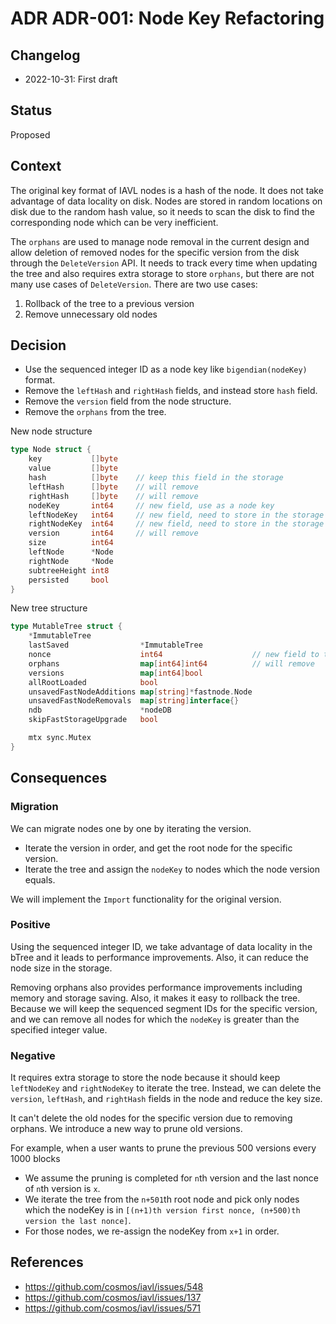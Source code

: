 # ADR ADR-001: Node Key Refactoring

## Changelog

- 2022-10-31: First draft

## Status

Proposed

## Context

The original key format of IAVL nodes is a hash of the node. It does not take advantage of data locality on disk. Nodes are stored in random locations on disk due to the random hash value, so it needs to scan the disk to find the corresponding node which can be very inefficient.

The `orphans` are used to manage node removal in the current design and allow deletion of removed nodes for the specific version from the disk through the `DeleteVersion` API. It needs to track every time when updating the tree and also requires extra storage to store `orphans`, but there are not many use cases of `DeleteVersion`. There are two use cases:

1. Rollback of the tree to a previous version
2. Remove unnecessary old nodes

## Decision

- Use the sequenced integer ID as a node key like `bigendian(nodeKey)` format.
- Remove the `leftHash` and `rightHash` fields, and instead store `hash` field.
- Remove the `version` field from the node structure.
- Remove the `orphans` from the tree.

New node structure

```go
type Node struct {
	key           []byte
	value         []byte
	hash          []byte    // keep this field in the storage
	leftHash      []byte    // will remove
	rightHash     []byte    // will remove
	nodeKey       int64     // new field, use as a node key
	leftNodeKey   int64     // new field, need to store in the storage
	rightNodeKey  int64     // new field, need to store in the storage
	version       int64     // will remove
	size          int64
	leftNode      *Node
	rightNode     *Node
	subtreeHeight int8
	persisted     bool
}
```

New tree structure

```go
type MutableTree struct {
	*ImmutableTree                                    
	lastSaved                *ImmutableTree
	nonce                    int64                    // new field to track the current ID
	orphans                  map[int64]int64          // will remove
	versions                 map[int64]bool           
	allRootLoaded            bool                     
	unsavedFastNodeAdditions map[string]*fastnode.Node
	unsavedFastNodeRemovals  map[string]interface{}   
	ndb                      *nodeDB
	skipFastStorageUpgrade   bool 

	mtx sync.Mutex
}
```

## Consequences

### Migration

We can migrate nodes one by one by iterating the version.

- Iterate the version in order, and get the root node for the specific version.
- Iterate the tree and assign the `nodeKey` to nodes which the node version equals. 

We will implement the `Import` functionality for the original version.

### Positive

Using the sequenced integer ID, we take advantage of data locality in the bTree and it leads to performance improvements. Also, it can reduce the node size in the storage.

Removing orphans also provides performance improvements including memory and storage saving. Also, it makes it easy to rollback the tree. Because we will keep the sequenced segment IDs for the specific version, and we can remove all nodes for which the `nodeKey` is greater than the specified integer value.

### Negative

It requires extra storage to store the node because it should keep `leftNodeKey` and `rightNodeKey` to iterate the tree. Instead, we can delete the `version`, `leftHash`, and `rightHash` fields in the node and reduce the key size.

It can't delete the old nodes for the specific version due to removing orphans. We introduce a new way to prune old versions.

For example, when a user wants to prune the previous 500 versions every 1000 blocks
- We assume the pruning is completed for `n`th version and the last nonce of `n`th version is `x`.
- We iterate the tree from the `n+501`th root node and pick only nodes which the nodeKey is in `[(n+1)th version first nonce, (n+500)th version the last nonce]`.
- For those nodes, we re-assign the nodeKey from `x+1` in order.

## References

- https://github.com/cosmos/iavl/issues/548
- https://github.com/cosmos/iavl/issues/137
- https://github.com/cosmos/iavl/issues/571
